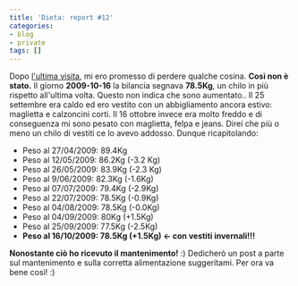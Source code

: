 ```yaml
---
title: 'Dieta: report #12'
categories:
- blog
- private
tags: []
---
```

Dopo [l'ultima visita]({{site.url}}/2009/10/06/dieta-report-11-e-vaiii/),
mi ero promesso di perdere qualche cosina. **Così non è
stato.** Il giorno **2009-10-16** la bilancia segnava **78.5Kg**, un chilo in
più rispetto all'ultima volta. Questo non indica che sono aumentato.. Il 25
settembre era caldo ed ero vestito con un abbigliamento ancora estivo:
maglietta e calzoncini corti. Il 16 ottobre invece era molto freddo e di
conseguenza mi sono pesato con maglietta, felpa e jeans. Direi che più o meno
un chilo di vestiti ce lo avevo addosso. Dunque ricapitolando:

  * Peso al 27/04/2009: 89.4Kg
  * Peso al 12/05/2009: 86.2Kg (-3.2 Kg)
  * Peso al 26/05/2009: 83.9Kg (-2.3 Kg)
  * Peso al 9/06/2009: 82.3Kg (-1.6Kg)
  * Peso al 07/07/2009: 79.4Kg (-2.9Kg)
  * Peso al 22/07/2009: 78.5Kg (-0.9Kg)
  * Peso al 04/08/2009: 78.5Kg (-0.0Kg)
  * Peso al 04/09/2009: 80Kg (+1.5Kg)
  * Peso al 25/09/2009: 77.5Kg (-2.5Kg)
  * **Peso al 16/10/2009: 78.5Kg (+1.5Kg) <\- con vestiti invernali!!!**
  
**Nonostante ciò ho ricevuto il mantenimento!** :)
Dedicherò un post a parte sul mantenimento e sulla corretta alimentazione suggeritami.
Per ora va bene così! :)

